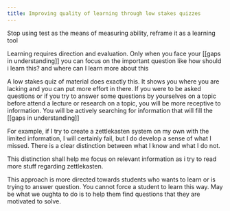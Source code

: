 ```yaml
---
title: Improving quality of learning through low stakes quizzes
---
```

Stop using test as the means of measuring ability, reframe it as a learning tool

Learning requires direction and evaluation. Only when you face your [[gaps in understanding]] you can focus on the important question like how should i learn this? and where can I learn more about this

A low stakes quiz of material does exactly this. It shows you where you are lacking and you can put more effort in there.
If you were to be asked questions or if you try to answer some questions  by yourselves on a topic before attend a lecture or research on a topic, you will be more receptive to information. You will be actively searching for information that will fill the [[gaps in understanding]]

For example, if I try to create a zettlekasten system on my own with the limited information, I will certainly fail, but I do develop a sense of what I missed. There is a clear distinction between what I know and what I do not.

This distinction shall help me focus on relevant information as i try to read more stuff regarding zettlekasten.

This approach is more directed towards students who wants to learn or is trying to answer question. You cannot force a student to learn this way. May be what we oughta to do is to help them find questions that they are motivated to solve.